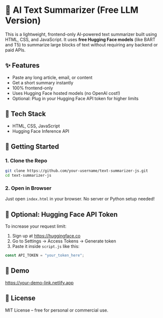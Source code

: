 # 📝 AI Text Summarizer (Free LLM Version)

This is a lightweight, frontend-only AI-powered text summarizer built using HTML, CSS, and JavaScript. It uses **free Hugging Face models** (like BART and T5) to summarize large blocks of text without requiring any backend or paid APIs.

## ✨ Features
- Paste any long article, email, or content
- Get a short summary instantly
- 100% frontend-only
- Uses Hugging Face hosted models (no OpenAI cost!)
- Optional: Plug in your Hugging Face API token for higher limits

## 🔧 Tech Stack
- HTML, CSS, JavaScript
- Hugging Face Inference API

## 🚀 Getting Started

### 1. Clone the Repo
```bash
git clone https://github.com/your-username/text-summarizer-js.git
cd text-summarizer-js
```

### 2. Open in Browser
Just open `index.html` in your browser. No server or Python setup needed!

## 🔐 Optional: Hugging Face API Token
To increase your request limit:
1. Sign up at https://huggingface.co
2. Go to Settings → Access Tokens → Generate token
3. Paste it inside `script.js` like this:
```js
const API_TOKEN = "your_token_here";
```

## 📸 Demo
https://your-demo-link.netlify.app

## 📄 License
MIT License – free for personal or commercial use.
